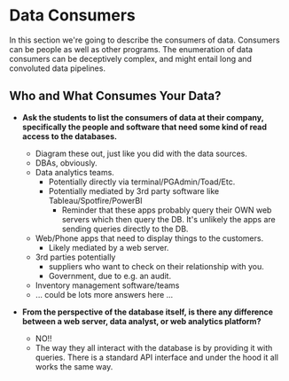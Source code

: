 # Data Consumers

In this section we're going to describe the consumers of data. Consumers can be people as well as other programs. The enumeration of data consumers can be deceptively complex, and might entail long and convoluted data pipelines.

## Who and What Consumes Your Data?

* **Ask the students to list the consumers of data at their company, specifically the people and software that need some kind of read access to the databases.**
    * Diagram these out, just like you did with the data sources.
    * DBAs, obviously.
    * Data analytics teams.
        * Potentially directly via terminal/PGAdmin/Toad/Etc.
        * Potentially mediated by 3rd party software like Tableau/Spotfire/PowerBI
            * Reminder that these apps probably query their OWN web servers which then query the DB. It's unlikely the apps are sending queries directly to the DB.
    * Web/Phone apps that need to display things to the customers.
        * Likely mediated by a web server.
    * 3rd parties potentially
        * suppliers who want to check on their relationship with you.
        * Government, due to e.g. an audit.
    * Inventory management software/teams
    * ... could be lots more answers here ...

* **From the perspective of the database itself, is there any difference between a web server, data analyst, or web analytics platform?**
    * NO!!
    * The way they all interact with the database is by providing it with queries. There is a standard API interface and under the hood it all works the same way.